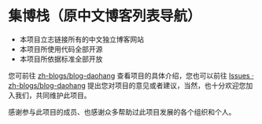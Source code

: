 # 集博栈（原中文博客列表导航）

- 本项目立志链接所有的中文独立博客网站
- 本项目所使用代码全部开源
- 本项目所依据标准全部开放

您可前往 [zh-blogs/blog-daohang](https://github.com/zh-blogs/blog-daohang) 查看项目的具体介绍，您也可以前往 [Issues · zh-blogs/blog-daohang](https://github.com/zh-blogs/blog-daohang/issues) 提出您对项目的意见或者建议，当然，也十分欢迎您加入我们，共同维护此项目。

感谢参与此项目的成员、也感谢众多帮助过此项目发展的各个组织和个人。

